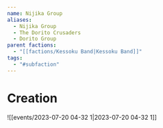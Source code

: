 ```yaml
---
name: Nijika Group
aliases:
  - Nijika Group
  - The Dorito Crusaders
  - Dorito Group
parent factions:
  - "[[factions/Kessoku Band|Kessoku Band]]"
tags:
  - "#subfaction"
---
```

# Creation
![[events/2023-07-20 04-32 1|2023-07-20 04-32 1]]